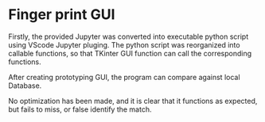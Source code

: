 # Finger print GUI

Firstly, the provided Jupyter was converted into executable python script using VScode Jupyter pluging.
The python script was reorganized into callable functions, so that TKinter GUI function can call the corresponding functions.

After creating prototyping GUI, the program can compare against local Database.

No optimization has been made, and it is clear that it functions as expected, but fails to miss, or false identify the match.
